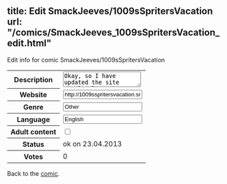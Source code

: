 title: Edit SmackJeeves/1009sSpritersVacation
url: "/comics/SmackJeeves_1009sSpritersVacation_edit.html"
---
Edit info for comic SmackJeeves/1009sSpritersVacation

<form name="comic" action="http://gaepostmail.appengine.com/comic" name="post">
<table class="comicinfo">
<tr>
<th>Description</th><td><textarea name="description">Okay, so I have updated the site completely, other than the custom pages which I'll get to later at some later point in time. For now, it has no effect on the continuation of the comic, only thing affecting continuation is Sike who has not yet made a sprite sheet for a certain character that's needed for a future part in the plot. But anyway, comment, fav, and rate! That'd really be appreciated~ NOW ACCEPTING CAMEOS!</textarea></td>
</tr>
<tr>
<th>Website</th><td><input type="text" name="url" value="http://1009sspritersvacation.smackjeeves.com/comics/"/></td>
</tr>
<tr>
<th>Genre</th><td><input type="text" name="genre" value="Other"/></td>
</tr>
<tr>
<th>Language</th><td><input type="text" name="language" value="English"/></td>
</tr>
<tr>
<th>Adult content</th><td><input type="checkbox" name="adult" value="adult" /></td>
</tr>
<tr>
<th>Status</th><td>ok on 23.04.2013</td>
</tr>
<tr>
<th>Votes</th><td>0</div></td>
</tr>
</table>
</form>

Back to the [comic](/comics/SmackJeeves_1009sSpritersVacation.html).
